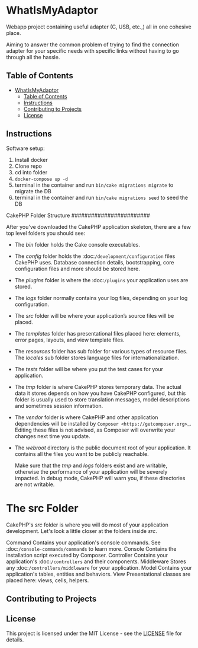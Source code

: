 # WhatIsMyAdaptor
Webapp project containing useful adapter (C, USB, etc.,) all in one cohesive place.

Aiming to answer the common problem of trying to find the connection adapter for your specific needs with specific links without having to go through all the hassle.

## Table of Contents

- [WhatIsMyAdaptor](#whatismyadaptor)
  - [Table of Contents](#table-of-contents)
  - [Instructions](#instructions)
  - [Contributing to Projects](#contributing-to-projects)
  - [License](#license)


## Instructions

Software setup:
1) Install docker
2) Clone repo
3) cd into folder
4) `docker-compose up -d`
5) terminal in the container and run `bin/cake migrations migrate` to migrate the DB
6) terminal in the container and run `bin/cake migrations seed` to seed the DB

<!-- 1. Setup of RPi Image -->
<!-- TODO: Add detailed instructions for setting up the RPi image -->

<!-- 2. Explanation of Project Contents and Structure -->
<!-- TODO: Provide an explanation of the project contents and structure -->
CakePHP Folder Structure
########################

After you've downloaded the CakePHP application skeleton, there are a few top
level folders you should see:

- The *bin* folder holds the Cake console executables.
- The *config* folder holds the :doc:`/development/configuration` files
  CakePHP uses. Database connection details, bootstrapping, core configuration files
  and more should be stored here.
- The *plugins* folder is where the :doc:`/plugins` your application uses are stored.
- The *logs* folder normally contains your log files, depending on your log
  configuration.
- The *src* folder will be where your application’s source files will be placed.
- The *templates* folder has presentational files placed here:
  elements, error pages, layouts, and view template files.
- The *resources* folder has sub folder for various types of resource files.
  The *locales* sub folder stores language files for internationalization.
- The *tests* folder will be where you put the test cases for your application.
- The *tmp* folder is where CakePHP stores temporary data. The actual data it
  stores depends on how you have CakePHP configured, but this folder
  is usually used to store translation messages, model descriptions and sometimes
  session information.
- The *vendor* folder is where CakePHP and other application dependencies will
  be installed by `Composer <https://getcomposer.org>`_. Editing these files is not
  advised, as Composer will overwrite your changes next time you update.
- The *webroot* directory is the public document root of your application. It
  contains all the files you want to be publicly reachable.

  Make sure that the *tmp* and *logs* folders exist and are writable,
  otherwise the performance of your application will be severely
  impacted. In debug mode, CakePHP will warn you, if these directories are not
  writable.

The src Folder
==============

CakePHP's *src* folder is where you will do most of your application
development. Let's look a little closer at the folders inside
*src*.

Command
    Contains your application's console commands. See
    :doc:`/console-commands/commands` to learn more.
Console
    Contains the installation script executed by Composer.
Controller
    Contains your application's :doc:`/controllers` and their components.
Middleware
    Stores any :doc:`/controllers/middleware` for your application.
Model
    Contains your application's tables, entities and behaviors.
View
    Presentational classes are placed here: views, cells, helpers.


<!-- 3. Development Setup of Project -->
<!-- TODO: Describe the development setup of the project -->

<!-- 4. Running the Code for Local Development -->
<!-- TODO: Explain how to run the code for local development -->

<!-- 5. Putting the Website Online -->
<!-- TODO: Outline the steps for putting the website online -->

## Contributing to Projects

## License
This project is licensed under the MIT License - see the [LICENSE](LICENSE) file for details.
